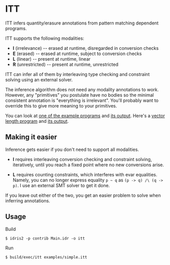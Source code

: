 # ITT

ITT infers quantity/erasure annotations from pattern matching dependent programs.

ITT supports the following modalities:
* **I** (irrelevance) -- erased at runtime, disregarded in conversion checks
* **E** (erased) -- erased at runtime, subject to conversion checks
* **L** (linear) -- present at runtime, linear
* **R** (unrestricted) -- present at runtime, unrestricted

ITT can infer all of them by interleaving type checking and constraint solving
using an external solver.

The inference algorithm does not need any modality annotations to work.
However, any "primitives" you postulate have no bodies
so the minimal consistent annotation is "everything is irrelevant".
You'll probably want to override this to give more meaning to your primitives.

You can look at [one of the example programs](https://github.com/ziman/itt-idris/blob/master/examples/simple.itt)
and [its output](https://github.com/ziman/itt-idris/blob/master/examples/simple.out).
Here's a [vector length program](https://github.com/ziman/itt-idris/blob/master/examples/vect.itt)
and [its output](https://github.com/ziman/itt-idris/blob/master/examples/vect.out).

## Making it easier

Inference gets easier if you don't need to support all modalities.

* **I** requires interleaving conversion checking and constraint solving,
  iteratively, until you reach a fixed point where no new conversions arise.

* **L** requires counting constraints, which interferes with evar equalities.
  Namely, you can no longer express equality `p ~ q` as `(p -> q) /\ (q -> p)`.
  I use an external SMT solver to get it done.

If you leave out either of the two, you get an easier problem to solve
when inferring annotations.

## Usage

Build
```
$ idris2 -p contrib Main.idr -o itt
```

Run
```
$ build/exec/itt examples/simple.itt
```
